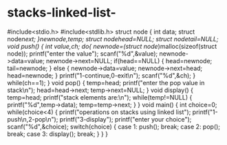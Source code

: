 # stacks-linked-list-
#include<stdio.h>
#include<stdlib.h>
struct node
{
    int data;
    struct node*next;
}*newnode,*temp;
struct node*head=NULL;
struct node*tail=NULL;
void push()
{
    int value,ch;
    do{
        newnode=(struct node*)malloc(sizeof(struct node));
        printf("enter the value");
        scanf("%d",&value);
        newnode->data=value;
        newnode->next=NULL;
        if(head==NULL)
        {
            head=newnode;
            tail=newnode;
        }
        else
        {
            newnode->data=value;
            newnode->next=head;
            head=newnode;
        }
        printf("1-continue,0-exit\n");
        scanf("%d",&ch);
    }
    while(ch==1);
}
void pop()
{
    temp=head;
    printf("enter the pop value in stack\n");
    head=head->next;
    temp->next=NULL;
}
void display()
{
    temp=head;
    printf("stack elements are:\n");
    while(temp!=NULL)
    {
        printf("%d",temp->data);
        temp=temp->next;
    }
}
void main()
{
    int choice=0;
    while(choice<4)
    {
       printf("operations on stacks using linked list");
       printf("1-push\n,2-pop\n");
       printf("3-display");
       printf("enter your choice");
       scanf("%d",&choice);
       switch(choice)
       {
           case 1:
           push();
           break;
           case 2:
           pop();
           break;
           case 3:
           display();
           break;
       }
    }
}
